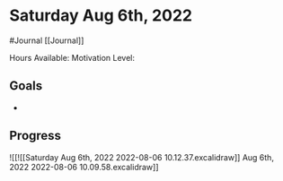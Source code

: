 # Saturday Aug 6th, 2022
#Journal [[Journal]]

Hours Available: 
Motivation Level: 

## Goals
- 

## Progress
![[![[Saturday Aug 6th, 2022 2022-08-06 10.12.37.excalidraw]] Aug 6th, 2022 2022-08-06 10.09.58.excalidraw]]